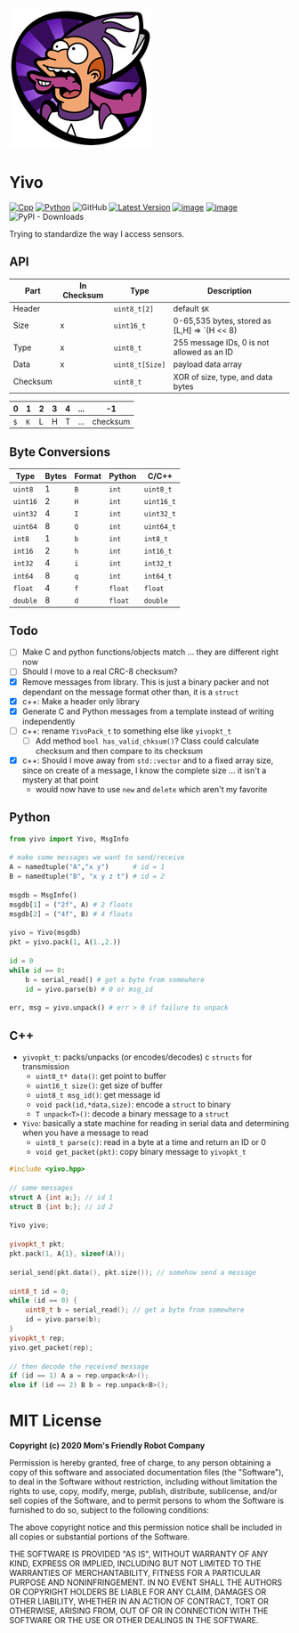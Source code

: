 ![](https://raw.githubusercontent.com/MomsFriendlyRobotCompany/yivo/main/docs/yivo.png)

# Yivo

[![Cpp](https://github.com/MomsFriendlyRobotCompany/yivo/actions/workflows/cpp.yaml/badge.svg)](https://github.com/MomsFriendlyRobotCompany/yivo/actions/workflows/cpp.yaml)
[![Python](https://github.com/MomsFriendlyRobotCompany/yivo/actions/workflows/python.yaml/badge.svg)](https://github.com/MomsFriendlyRobotCompany/yivo/actions/workflows/python.yaml)
![GitHub](https://img.shields.io/github/license/MomsFriendlyRobotCompany/yivo)
[![Latest Version](https://img.shields.io/pypi/v/yivo.svg)](https://pypi.python.org/pypi/yivo/)
[![image](https://img.shields.io/pypi/pyversions/yivo.svg)](https://pypi.python.org/pypi/yivo)
[![image](https://img.shields.io/pypi/format/yivo.svg)](https://pypi.python.org/pypi/yivo)
![PyPI - Downloads](https://img.shields.io/pypi/dm/yivo?color=aqua)


Trying to standardize the way I access sensors.

## API

| Part     | In Checksum | Type  | Description |
|----------|-------------|-------|-------------|
| Header   |   | `uint8_t[2]`    | default `$K` |
| Size     | x | `uint16_t`      | 0-65,535 bytes, stored as [L,H] => `(H << 8) | L` |
| Type     | x | `uint8_t`       | 255 message IDs, 0 is not allowed as an ID |
| Data     | x | `uint8_t[Size]` | payload data array |
| Checksum |   | `uint8_t`       | XOR of size, type, and data bytes |

| 0 | 1 | 2 | 3 | 4 | ... | -1 |
|---|---|---|---|---|-----|----|
|`$`|`K`| L | H | T | ... | checksum |

## Byte Conversions

| Type     | Bytes | Format | Python | C/C++ |
|----------|---|-----|---------|---------------|
| `uint8`  | 1 | `B` | `int`   | `uint8_t`
| `uint16` | 2 | `H` | `int`   | `uint16_t`
| `uint32` | 4 | `I` | `int`   | `uint32_t`
| `uint64` | 8 | `Q` | `int`   | `uint64_t`
| `int8`   | 1 | `b` | `int`   | `int8_t`
| `int16`  | 2 | `h` | `int`   | `int16_t`
| `int32`  | 4 | `i` | `int`   | `int32_t`
| `int64`  | 8 | `q` | `int`   | `int64_t`
| `float`  | 4 | `f` | `float` | `float`
| `double` | 8 | `d` | `float` | `double`

## Todo

- [ ] Make C and python functions/objects match ... they are different right now
- [ ] Should I move to a real CRC-8 checksum?
- [x] Remove messages from library. This is just a binary packer and
      not dependant on the message format other than, it is a `struct`
- [x] c++: Make a header only library
- [x] Generate C and Python messages from a template instead of writing independently
- [ ] c++: rename `YivoPack_t` to something else like `yivopkt_t`
    - [ ] Add method `bool has_valid_chksum()`? Class could calculate checksum and then compare
    to its checksum
- [x] c++: Should I move away from `std::vector` and to a fixed array size, since on create of
    a message, I know the complete size ... it isn't a mystery at that point
    - would now have to use `new` and `delete` which aren't my favorite

## Python

```python
from yivo import Yivo, MsgInfo

# make some messages we want to send/receive
A = namedtuple("A","x y")      # id = 1
B = namedtuple("B", "x y z t") # id = 2

msgdb = MsgInfo()
msgdb[1] = ("2f", A) # 2 floats
msgdb[2] = ("4f", B) # 4 floats

yivo = Yivo(msgdb)
pkt = yivo.pack(1, A(1.,2.))

id = 0
while id == 0:
    b = serial_read() # get a byte from somewhere
    id = yivo.parse(b) # 0 or msg_id

err, msg = yivo.unpack() # err > 0 if failure to unpack
```

## C++

- `yivopkt_t`: packs/unpacks (or encodes/decodes) c `structs` for transmission
    - `uint8_t* data()`: get point to buffer
    - `uint16_t size()`: get size of buffer
    - `uint8_t msg_id()`: get message id
    - `void pack(id,*data,size)`: encode a `struct` to binary
    - `T unpack<T>()`: decode a binary message to a `struct`
- `Yivo`: basically a state machine for reading in serial data and determining when you have a message to read
    - `uint8_t parse(c)`: read in a byte at a time and return an ID or 0
    - `void get_packet(pkt)`: copy binary message to `yivopkt_t`

```cpp
#include <yivo.hpp>

// some messages
struct A {int a;}; // id 1
struct B {int b;}; // id 2

Yivo yivo;

yivopkt_t pkt;
pkt.pack(1, A{1}, sizeof(A));

serial_send(pkt.data(), pkt.size()); // somehow send a message

uint8_t id = 0;
while (id == 0) {
    uint8_t b = serial_read(); // get a byte from somewhere
    id = yivo.parse(b);
}
yivopkt_t rep;
yivo.get_packet(rep);

// then decode the received message
if (id == 1) A a = rep.unpack<A>();
else if (id == 2) B b = rep.unpack<B>();
```

# MIT License

**Copyright (c) 2020 Mom's Friendly Robot Company**

Permission is hereby granted, free of charge, to any person obtaining a copy
of this software and associated documentation files (the "Software"), to deal
in the Software without restriction, including without limitation the rights
to use, copy, modify, merge, publish, distribute, sublicense, and/or sell
copies of the Software, and to permit persons to whom the Software is
furnished to do so, subject to the following conditions:

The above copyright notice and this permission notice shall be included in all
copies or substantial portions of the Software.

THE SOFTWARE IS PROVIDED "AS IS", WITHOUT WARRANTY OF ANY KIND, EXPRESS OR
IMPLIED, INCLUDING BUT NOT LIMITED TO THE WARRANTIES OF MERCHANTABILITY,
FITNESS FOR A PARTICULAR PURPOSE AND NONINFRINGEMENT. IN NO EVENT SHALL THE
AUTHORS OR COPYRIGHT HOLDERS BE LIABLE FOR ANY CLAIM, DAMAGES OR OTHER
LIABILITY, WHETHER IN AN ACTION OF CONTRACT, TORT OR OTHERWISE, ARISING FROM,
OUT OF OR IN CONNECTION WITH THE SOFTWARE OR THE USE OR OTHER DEALINGS IN THE
SOFTWARE.
